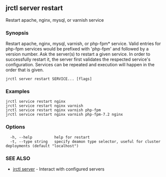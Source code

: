 ## jrctl server restart

Restart apache, nginx, mysql, or varnish service

### Synopsis

Restart apache, nginx, mysql, varnish, or php-fpm* service. Valid entries for
php-fpm services would be prefixed with 'php-fpm' and followed by a version
number. Ask the server(s) to restart a given service. In order to successfully
restart it, the server first validates the respected service's configuration.
Services can be repeated and execution will happen in the order that is given.

```
jrctl server restart SERVICE... [flags]
```

### Examples

```
jrctl service restart nginx
jrctl service restart nginx varnish
jrctl service restart nginx varnish php-fpm
jrctl service restart nginx varnish php-fpm-7.2 nginx
```

### Options

```
  -h, --help          help for restart
  -t, --type string   specify deamon type selector, useful for cluster deployments (default "localhost")
```

### SEE ALSO

* [jrctl server](jrctl_server.md)	 - Interact with configured servers

